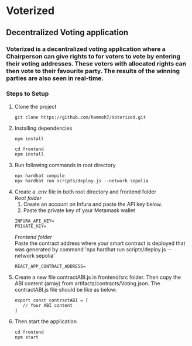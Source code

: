 # Voterized 
## Decentralized Voting application
### Voterized is a decentralized voting application where a Chairperson can give rights to for voters to vote by entering their voting addresses. These voters with allocated rights can then vote to their favourite party. The results of the winning parties are also seen in real-time.

### Steps to Setup

1. Clone the project
   ```
   git clone https://github.com/hammoh7/Voterized.git
   ```
2. Installing dependencies
   ```
   npm install
   ```
   ```
   cd frontend
   npm install
   ```
3. Run following commands in root directory
   ```
   npx hardhat compile
   npx hardhat run scripts/deploy.js --network sepolia
   ```
4. Create a .env file in both root directory and frontend folder<br>
   *Root folder*<br>
   1. Create an account on Infura and paste the API key below.<br>
   2. Paste the private key of your Metamask wallet
   ```
   INFURA_API_KEY=
   PRIVATE_KEY=
   ```
   *Frontend folder*<br>
   Paste the contract address where your smart contract is deployed that was generated by command 'npx hardhat run scripts/deploy.js --network sepolia'<br>
   ```
   REACT_APP_CONTRACT_ADDRESS=
   ```
5. Create a new file contractABI.js in frontend/src folder. Then copy the ABI content (array) from artifacts/contracts/Voting.json. The contractABI.js file should be like as below:
   ```
   export const contractABI = [
      // Your ABI content
   ]
   ```
6. Then start the application
   ```
   cd frontend
   npm start
   ```

   